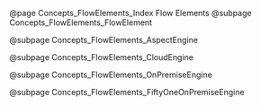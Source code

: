 @page Concepts_FlowElements_Index Flow Elements
@subpage Concepts_FlowElements_FlowElement

@subpage Concepts_FlowElements_AspectEngine

@subpage Concepts_FlowElements_CloudEngine

@subpage Concepts_FlowElements_OnPremiseEngine

@subpage Concepts_FlowElements_FiftyOneOnPremiseEngine
